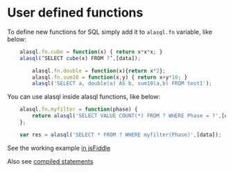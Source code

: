 # User defined functions

To define new functions for SQL simply add it to ```alasql.fn``` variable, like below:


```js
    alasql.fn.cube = function(x) { return x*x*x; }
    alasql(‘SELECT cube(x) FROM ?’,[data]);
```

```js
        alasql.fn.double = function(x){return x*2};        
        alasql.fn.sum10 = function(x,y) { return x+y*10; }
        alasql('SELECT a, double(a) AS b, sum10(a,b) FROM test1');
```




You can use alasql inside alasql functions, like below:
```js
    alasql.fn.myfilter = function(phase) {
        return alasql('SELECT VALUE COUNT(*) FROM ? WHERE Phase = ?',[data,phase]) == 2;
    };

    var res = alasql('SELECT * FROM ? WHERE myfilter(Phase)',[data]);
```
See the working example [in jsFiddle](http://jsfiddle.net/agershun/1nccgs6n/3/)



  

Also see [compiled statements](Compilation)